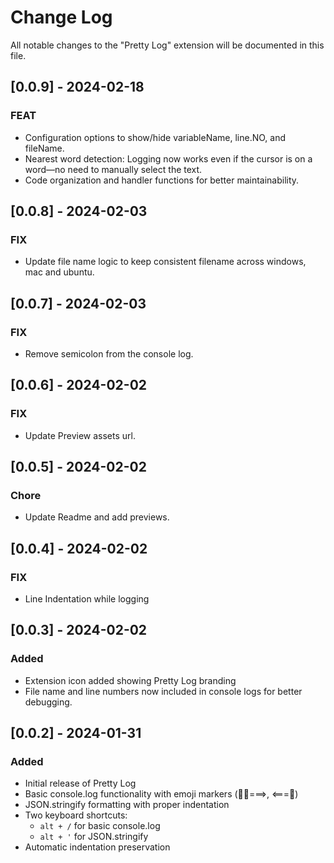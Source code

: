 # Change Log

All notable changes to the "Pretty Log" extension will be documented in this file.

## [0.0.9] - 2024-02-18
### FEAT
- Configuration options to show/hide variableName, line.NO, and fileName.
- Nearest word detection: Logging now works even if the cursor is on a word—no need to manually select the text.
- Code organization and handler functions for better maintainability.

## [0.0.8] - 2024-02-03
### FIX
- Update file name logic to keep consistent filename across windows, mac and ubuntu.

## [0.0.7] - 2024-02-03
### FIX
- Remove semicolon from the console log.

## [0.0.6] - 2024-02-02
### FIX
- Update Preview assets url.

## [0.0.5] - 2024-02-02
### Chore
- Update Readme and add previews.

## [0.0.4] - 2024-02-02
### FIX
- Line Indentation while logging

## [0.0.3] - 2024-02-02
### Added
- Extension icon added showing Pretty Log branding
- File name and line numbers now included in console logs for better debugging.

## [0.0.2] - 2024-01-31
### Added
- Initial release of Pretty Log
- Basic console.log functionality with emoji markers (🧑‍💻===>, <===🛑)
- JSON.stringify formatting with proper indentation
- Two keyboard shortcuts:
  - `alt + /` for basic console.log
  - `alt + '` for JSON.stringify
- Automatic indentation preservation